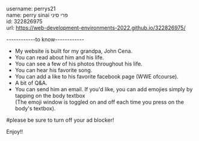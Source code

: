 username: perrys21  
name: perry sinai פרי סיני  
id: 322826975  
url: https://web-development-environments-2022.github.io/322826975/  

------------to know------------  

* My website is built for my grandpa, John Cena.  
* You can read about him and his life.  
* You can see a few of his photos throughout his life.  
* You can hear his favorite song.  
* You can add a like to his favorite facebook page (WWE ofcourse).  
* A bit of Q&A.  
* You can send him an email. If you'd like, you can add emojies simply by tapping on the body textbox  
  (The emoji window is toggled on and off each time you press on the body's textbox).  

#please be sure to turn off your ad blocker!  

Enjoy!!
